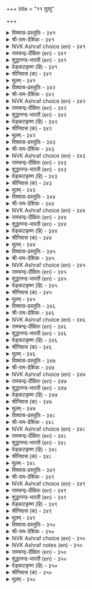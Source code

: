 +++
title = "११ तुऱवु"

+++


<details><summary>विश्वास-प्रस्तुतिः - ३४१</summary>

यादनिन् यादनिन् नीङ्गियान् नोदल्  
अदनिन् अदनिन् इलन्।      ३४१
</details>

<details><summary>श्री-राम-देशिकः - ३४१</summary>

आसक्तिं कुरुते नैव यस्मिन् यस्मिश्व वस्तुनि ।  
तस्मात्तस्माद्वस्तुनः स न दुःखं लभते नरः ॥ ३४१॥
</details>

<details><summary>NVK Ashraf choice (en) - ३४१</summary>

०३४१
'Whatever thing of whatever kind' a man relinquishes,
Suffering 'there from, there from' he has none.
(G. Vanmikanathan), (M.S. Poornalingam Pillai)
</details>

<details><summary>रामचन्द्र-दीक्षितः (en) - ३४१</summary>

341\. yātaṉiṉ yātaṉiṉ nīṅkiyāṉ, nōtal  
ataṉiṉ ataṉiṉ ilaṉ.

341\. A man does not suffer pain from whatever things he has renounced.  
</details>

<details><summary>शुद्धानन्द-भारती (en) - ३४१</summary>

1\. யாதனின் யாதனின் நீங்கியான் நோதல்  
அதனின் அதனின் இலன்  
From what from what a man is free  
From that, from that his torments flee.        341  
</details>

<details><summary>वेङ्कटकृष्ण (हि) - ३४१</summary>

341
ज्यों ज्यों मिटती जायगी, जिस जिसमें आसक्ति ।  
त्यों त्यों तद्‍गत दुःख से, मुक्त हो रहा व्यक्ति ॥
</details>

<details><summary>श्रीनिवास (क) - ३४१</summary>

341. ऒब्बनु याव याव वस्तुगळिन्द सम्बन्धवन्नु कडिदुकॊण्डिरवनो आ वस्तुगळिन्द उण्टागुव बाधॆयिन्द अवनु
मुक्तनागुवनु.

</details>

<details><summary>मूलम् - ३४१</summary>

यादनिन् यादनिन् नीङ्गियान् नोदल्  
अदनिन् अदनिन् इलन्।      ३४१
</details>

<details><summary>विश्वास-प्रस्तुतिः - ३४२</summary>

वेण्डिन् उण् डागत् तुऱक्क तुऱन्दबिन्  
ईण्डुइयऱ्पाल पल।      ३४२
</details>

<details><summary>श्री-राम-देशिकः - ३४२</summary>

यदीच्छसि सुखं वस्तुं सत्स्वेव वहुवस्तुषु ।  
जहि तानि महत्सौख्यं तव तेन भवेदपि ॥ ३४२॥
</details>

<details><summary>NVK Ashraf choice (en) - ३४२</summary>

०३४२
Renounce early if you seek joy;
For many are the delights in store after renouncing.
(P.S. Sundaram), (V.V.S. Aiyar)
</details>

<details><summary>रामचन्द्र-दीक्षितः (en) - ३४२</summary>

342\. vēṇṭiṉ, uṇṭākat tuṟakka; tuṟantapiṉ,  
īṇṭu iyaṟpāla pala.

342\. There is endless joy in early renunciation.  
</details>

<details><summary>शुद्धानन्द-भारती (en) - ३४२</summary>

2\. வேண்டின்உண் டாகத் துறக்க துறந்தபின்  
ஈண்டுஇயற் பால பல  
Give up all to gain the True  
And endless joys shall hence seek you.        342  
</details>

<details><summary>वेङ्कटकृष्ण (हि) - ३४२</summary>

342
संन्यासी यदि बन गया, यहीं कई आनन्द ।  
संन्यासी बन समय पर, यदि होना आनन्द ॥
</details>

<details><summary>श्रीनिवास (क) - ३४२</summary>

342. दुःखविल्लदिरुव नॆलॆयन्नु बयसुवुदादरॆ, ऎल्ल वस्तुगळन्नु इरुवागले तॊरॆदुबिडबेकु. तॊरॆद बळिक इल्लिये
(ई लोकदल्लिये) प्राप्तवागुव सुखगळु हलविवॆ.

</details>

<details><summary>मूलम् - ३४२</summary>

वेण्डिन् उण् डागत् तुऱक्क तुऱन्दबिन्  
ईण्डुइयऱ्पाल पल।      ३४२
</details>

<details><summary>विश्वास-प्रस्तुतिः - ३४३</summary>

अडल्वेण्डुम् ऐन्दन् पुलत्तै विडल्वेण्डुम्  
वेण्डिय वॆल्लाम् ऒरुङ्गु।      ३४३
</details>

<details><summary>श्री-राम-देशिकः - ३४३</summary>

आदौ पञ्चेन्द्रियग्राह्याद्विषयाद्विरतो भवेत् ।  
पश्चात्सर्वपदार्थेषु त्यागबुद्धिर्वरा मता ॥ ३४३॥
</details>

<details><summary>NVK Ashraf choice (en) - ३४३</summary>

०३४३
To be controlled are the senses five
And to be given up at once are all cravings.
(N.V.K. Ashraf)
</details>

<details><summary>रामचन्द्र-दीक्षितः (en) - ३४३</summary>

343\. aṭal vēṇṭum, aintaṉ pulattai; viṭal vēṇṭum,  
vēṇṭiya ellām oruṅku.

343\. Subdue your senses and give up all your longings.  
</details>

<details><summary>शुद्धानन्द-भारती (en) - ३४३</summary>

3\. அடல்வேண்டும் ஐந்தன் புலத்தை விடல்வேண்டும்  
வேண்டிய எல்லாம் ஒருங்கு  
Curb the senses five and renounce  
The craving desires all at once.        343  
</details>

<details><summary>वेङ्कटकृष्ण (हि) - ३४३</summary>

343
दृढ़ता से करना दमन, पंचेन्द्रियगत राग ।  
उनके प्रेरक वस्तु सब, करो एकदम त्याग ॥
</details>

<details><summary>श्रीनिवास (क) - ३४३</summary>

343. ऐदु इन्द्रियगळ आडुम्बोलवन्नु नाशपडिसबेकु; आ इन्द्रियगळु बयसुव ऎल्ल भोग वस्तुगळन्नु ऒन्दे सारिगॆ
तॊरॆयबेकु.

</details>

<details><summary>मूलम् - ३४३</summary>

अडल्वेण्डुम् ऐन्दन् पुलत्तै विडल्वेण्डुम्  
वेण्डिय वॆल्लाम् ऒरुङ्गु।      ३४३
</details>

<details><summary>विश्वास-प्रस्तुतिः - ३४४</summary>

इयल्बागुम् नोन्बिऱ्कॊण्ड्रु इन्मै उडैमै  
मयलागुम् मट्रुम् पॆयर्त्तु।      ३४४
</details>

<details><summary>श्री-राम-देशिकः - ३४४</summary>

सर्वसङ्गपरित्यागात् सुलभं वर्धते तपः ।  
बन्धनाद्योग विभ्रष्टस्त्वज्ञानवशगो भवेत् ॥ ३४४॥
</details>

<details><summary>NVK Ashraf choice (en) - ३४४</summary>

०३४४
Nature of penance is giving up everything.
Else, it is a return to snares once given up.
(N.V.K. Ashraf)
</details>

<details><summary>रामचन्द्र-दीक्षितः (en) - ३४४</summary>

344\. iyalpu ākum, nōṉpiṟku oṉṟu iṉmai; uṭaimai  
mayal ākum, maṟṟum peyarttu.

344\. Renunciation is the mark of asceticism. Any clinging leads to one’s delusion.  
</details>

<details><summary>शुद्धानन्द-भारती (en) - ३४४</summary>

4\. இயல்பாகும் நோன்பிற்கொன்று இன்மை உடைமை  
மயலாகும் மற்றும் பெயர்த்து.  
To have nothing is law of vows  
Having the least deludes and snares.        344  
</details>

<details><summary>वेङ्कटकृष्ण (हि) - ३४४</summary>

344
सर्वसंग का त्याग ही, तप का है गुण-मूल ।  
बन्धन फिर तप भंग कर, बने अविद्या-मूल ॥
</details>

<details><summary>श्रीनिवास (क) - ३४४</summary>

344. ऎल्लवन्नू तॊरॆदिरुवुदु. तपसिगॆ सहजगुणवॆनिसुवुदु; वस्तुगळन्नु पडॆदल्लि, अवु मत्तॆ मनसन्नु मरुळुगॊळिसि,
तपस्सिन तन्मयतॆयन्नु कॆडिसुवुवु.

</details>

<details><summary>मूलम् - ३४४</summary>

इयल्बागुम् नोन्बिऱ्कॊण्ड्रु इन्मै उडैमै  
मयलागुम् मट्रुम् पॆयर्त्तु।      ३४४
</details>

<details><summary>विश्वास-प्रस्तुतिः - ३४५</summary>

मट्रुम् तॊडर्प्पाडु ऎवन्गॊल् पिऱप्पऱुक्कल्  
उट्रार्क्कु उडम्बुम् मिगै।      ३४५
</details>

<details><summary>श्री-राम-देशिकः - ३४५</summary>

संसारान्मुक्तिकामस्य देहो भवति भारदः ।  
तथा सत्यन्यदेहेन कुतः सम्बन्धकल्पनम् ॥ ३४५॥
</details>

<details><summary>NVK Ashraf choice (en) - ३४५</summary>

०३४५
When the body itself is a burden on the way to liberation,
Why carry other attachments? *
(P.S. Sundaram)
</details>

<details><summary>रामचन्द्र-दीक्षितः (en) - ३४५</summary>

345\. maṟṟum toṭarppāṭu evaṉkol? piṟappu aṟukkal  
uṟṟārkku uṭampum mikai.

345\. Why talk of other attachments; even our body is a hindrance.  
</details>

<details><summary>शुद्धानन्द-भारती (en) - ३४५</summary>

5\. மற்றும் தொடர்ப்பாடு எவன்கொல் பிறப்பறுக்கல்  
உற்றார்க்கு உடம்பும் மிகை  
Why add to bonds while this body  
Is too much for saints to be birth-free.        345  
</details>

<details><summary>वेङ्कटकृष्ण (हि) - ३४५</summary>

345
भव- बन्धन को काटते, बोझा ही है देह ।  
फिर औरों से तो कहो, क्यों संबन्ध- सनेह ॥
</details>

<details><summary>श्रीनिवास (क) - ३४५</summary>

345. हुट्टन्ने हरिदुकॊळ्ळलु प्रयत्निसुववरिगॆ शरीरवे ऒन्दु हॊरॆ; हागिरुवाग (वस्तु मोहदिन्द) मत्तष्टु तॊडरु,
सङ्कटगळन्नु बर माडीकॊळ्ळुवुदेकॆ?

</details>

<details><summary>मूलम् - ३४५</summary>

मट्रुम् तॊडर्प्पाडु ऎवन्गॊल् पिऱप्पऱुक्कल्  
उट्रार्क्कु उडम्बुम् मिगै।      ३४५
</details>

<details><summary>विश्वास-प्रस्तुतिः - ३४६</summary>

यान् ऎनदु ऎन्नुम् सॆरुक्कु अऱुप्पान् वानोर्क्कु  
उयर्न्द उलगम् पुगुम्।      ३४६
</details>

<details><summary>श्री-राम-देशिकः - ३४६</summary>

मेमेदमहमेवेति नानाज्ञान विवर्जिताः ।  
प्राप्नुवन्ति मह्त्स्थानं देवनमपि दुर्लभम् ॥ ३४६॥
</details>

<details><summary>NVK Ashraf choice (en) - ३४६</summary>

०३४६
His is the world beyond heaven
Who is free of the delusion of "I" and "Mine".
(P.S. Sundaram)
</details>

<details><summary>रामचन्द्र-दीक्षितः (en) - ३४६</summary>

346\. 'yāṉ', ‘eṉatu’, eṉṉum cerukku aṟuppāṉ vāṉōrkku  
uyarnta ulakam pukum.

346\. He enters the abode of the gods who lays the axe at ‘I’ and ‘mine.’  
</details>

<details><summary>शुद्धानन्द-भारती (en) - ३४६</summary>

6\. யான்எனது என்னும் செருக்குஅறுப்பான் வானோர்க்கு  
உயர்ந்த உலகம் புகும்  
Who curbs the pride of I and mine  
Gets a world rare for gods to gain.        346  
</details>

<details><summary>वेङ्कटकृष्ण (हि) - ३४६</summary>

346
अहंकार ममकार को, जिसने किया समाप्त ।  
देवों को अप्राप्य भी, लोक करेगा प्राप्त ॥
</details>

<details><summary>श्रीनिवास (क) - ३४६</summary>

346. नानु नन्नदु ऎम्ब मोहवन्नु कत्तरिसिकॊण्डवनु देवतॆगळिगू ऎटुकद ऎत्तरवाद लोकवन्नु सेरुवनु.

</details>

<details><summary>मूलम् - ३४६</summary>

यान् ऎनदु ऎन्नुम् सॆरुक्कु अऱुप्पान् वानोर्क्कु  
उयर्न्द उलगम् पुगुम्।      ३४६
</details>

<details><summary>विश्वास-प्रस्तुतिः - ३४७</summary>

पट्रि विडाअ इडुम्बैगळ् पट्रिनैप्  
पट्रि विडाअ तवर् क्कु।      ३४७
</details>

<details><summary>श्री-राम-देशिकः - ३४७</summary>

ममकारहङ्कृतिभ्यां विमुक्तो यो न जायते ।  
दुःखान्यपि न मुञ्चन्ति सर्वदा तं नराधमम् ॥ ३४७॥
</details>

<details><summary>NVK Ashraf choice (en) - ३४७</summary>

०३४७
Sorrows will never give up its hold on those
Who never give up their hold of desire. *
(W.H. Drew and J. Lazarus)
</details>

<details><summary>रामचन्द्र-दीक्षितः (en) - ३४७</summary>

347\. paṟṟi viṭāa, iṭumpaikaḷ-paṟṟiṉaip  
paṟṟi, viṭāatavarkku.

347\. Sufferings seize men of desire.  
</details>

<details><summary>शुद्धानन्द-भारती (en) - ३४७</summary>

7\. பற்றி விடாஅ இடும்பைகள் பற்றினைப்  
பற்றி விடாஅ தவர்க்கு  
Grief clings on and on to those  
Who cling to bonds without release.        347  
</details>

<details><summary>वेङ्कटकृष्ण (हि) - ३४७</summary>

347
अनासक्त जो न हुए, पर हैं अति आसक्त ।  
उनको लिपटें दुःख सब, और करें नहिं त्यक्त ॥
</details>

<details><summary>श्रीनिवास (क) - ३४७</summary>

347. नानु नन्नदॆम्ब व्यामोहगळन्नु अण्टिकॊण्डिरुववरन्नु दुःखगळू बिडदॆ बिगियागि अण्टिकॊळ्ळुत्तवॆ.

</details>

<details><summary>मूलम् - ३४७</summary>

पट्रि विडाअ इडुम्बैगळ् पट्रिनैप्  
पट्रि विडाअ तवर् क्कु।      ३४७
</details>

<details><summary>विश्वास-प्रस्तुतिः - ३४८</summary>

तलैप्पट्टार् तीरत् तुऱन्दार् मयङ्गि  
वलैप्पट्टार् मट्रै यवर्।      ३४८
</details>

<details><summary>श्री-राम-देशिकः - ३४८</summary>

उत्तमः स हि म्न्तव्यः सर्वे त्याजति यः क्षणे ।  
अज्ञानवशमापन्ना भवन्ति मनुजाः परे ॥ ३४८॥
</details>

<details><summary>NVK Ashraf choice (en) - ३४८</summary>

०३४८
Those who give up all are saved.
The rest are caught in the snare of delusion. *
(P.S. Sundaram)
</details>

<details><summary>रामचन्द्र-दीक्षितः (en) - ३४८</summary>

348\. talaippaṭṭār, tīrat tuṟantār; mayaṅki  
valaippaṭṭār, maṟṟaiyavar.

348\. Salvation is for one of renunciation; others get entangled in endless births and deaths.  
</details>

<details><summary>शुद्धानन्द-भारती (en) - ३४८</summary>

8\. தலைப்பட்டார் தீரத் துறந்தார் மயங்கி  
வலைப்பட்டார் மற்றை யவர்  
Who renounce all are free from care  
Others suffer delusive snare.        348  
</details>

<details><summary>वेङ्कटकृष्ण (हि) - ३४८</summary>

348
पूर्ण त्याग से पा चुके, मोक्ष- धाम वे धन्य ।  
भव- बाधा के जाल में, फँसें मोह- वश अन्य ॥
</details>

<details><summary>श्रीनिवास (क) - ३४८</summary>

348. ऎल्लवन्नू तॊरॆदवरु मुक्तियन्नु पडॆदवरु; तॊरॆयदॆ उळिदवरॆल्ल मैमरॆतु (हुट्टु सावुगळ) बलॆयल्लि
सिलुकिदवरु.

</details>

<details><summary>मूलम् - ३४८</summary>

तलैप्पट्टार् तीरत् तुऱन्दार् मयङ्गि  
वलैप्पट्टार् मट्रै यवर्।      ३४८
</details>

<details><summary>विश्वास-प्रस्तुतिः - ३४९</summary>

पट्रट्र कण्णे पिऱप्पऱुक्कुम् मट्रु  
निलैयामै काणप् पडुम्।      ३४९
</details>

<details><summary>श्री-राम-देशिकः - ३४९</summary>

द्विविधे बन्धने याते जन्मदुःखं विमुच्यते ।  
अन्यथा जन्ममरण प्रवाहस्त्वनवस्थित्ः ॥ ३४९॥
</details>

<details><summary>NVK Ashraf choice (en) - ३४९</summary>

०३४९
Detachment alone severs rebirth.
All else will be found transient.
(N.V.K. Ashraf), (M.S. Poornalingam Pillai)
</details>

<details><summary>रामचन्द्र-दीक्षितः (en) - ३४९</summary>

349\. paṟṟu aṟṟakaṇṇē piṟappu aṟukkum; maṟṟum  
nilaiyāmai kāṇappaṭum.

349\. Cut off all attachments; you cut off the tangle of life; otherwise you are caught.  
</details>

<details><summary>शुद्धानन्द-भारती (en) - ३४९</summary>

9\. பற்றற்ற கண்ணே பிறப்பறுக்கும் மற்று  
நிலையாமை காணப் படும்  
Bondage cut off, rebirth is off  
The world then seems instable stuff.        349  
</details>

<details><summary>वेङ्कटकृष्ण (हि) - ३४९</summary>

349
मिटते ही आसक्ति के, होगी भव से मुक्ति ।  
बनी रहेगी अन्यथा, अनित्यता की भुक्ति ॥
</details>

<details><summary>श्रीनिवास (क) - ३४९</summary>

349. नानु नन्नदु ऎम्ब इब्बगॆयाद सम्बन्ध हरिदु होदॊडनॆये हुट्टु हरियुवुदु; अदिल्लवादरॆ, हुट्टु
सावुगळिन्द नॆलॆयिल्लदॆ तॊळलाडबेकागुवुदु.

</details>

<details><summary>मूलम् - ३४९</summary>

पट्रट्र कण्णे पिऱप्पऱुक्कुम् मट्रु  
निलैयामै काणप् पडुम्।      ३४९
</details>

<details><summary>विश्वास-प्रस्तुतिः - ३५०</summary>

पट्रुग पट्रट्रान् पट्रिनै अप्पट्रैप्  
पट्रुग पट्रु विडऱ्कु।      ३५०
</details>

<details><summary>श्री-राम-देशिकः - ३५०</summary>

सर्वबन्धविनिर्मुक्ते हरौ बध्नाति यो मनः ।  
सर्वस्माद् बन्धनामुक्तिः स्वतस्तस्य भविष्यति ॥ ३५०॥
</details>

<details><summary>NVK Ashraf choice (en) - ३५०</summary>

०३५०
Cling to the one who clings to nothing;
And so clinging, cease to cling.
(P.S. Sundaram)
</details>

<details><summary>NVK Ashraf notes (en) - ३५०</summary>

३५०. Moreover, “To one who does not cling realizing what to cling, clinging ills will not cling. * - (P.S. Sundaram) - Kural ३५९  
</details>

<details><summary>रामचन्द्र-दीक्षितः (en) - ३५०</summary>

350\. paṟṟuka, paṟṟu aṟṟāṉ paṟṟiṉai! ap paṟṟaip  
paṟṟuka, paṟṟu viṭaṟku!.

350\. Cling fast to Him who is free from all desire. Seek Him for your freedom, from attachment.
</details>

<details><summary>शुद्धानन्द-भारती (en) - ३५०</summary>

10\. பற்றுக பற்றற்றான் பற்றினை அப்பற்றைப்  
பற்றுக பற்று விடற்கு  
Bind Thyself to the unbound one  
That binding breaks all bonds anon.        350  
</details>

<details><summary>वेङ्कटकृष्ण (हि) - ३५०</summary>

350
वीतराग के राग में, हो तेरा अनुराग ।  
सुदृढ़ उसी में रागना, जिससे पाय विराग ॥
</details>

<details><summary>श्रीनिवास (क) - ३५०</summary>

350. आशॆय बन्धनवन्नु कत्तरिसिकॊण्डवनु देवरु; नावि ई लोकदल्लिरुव व्यामोहवन्नु कत्तरिसिकॊळ्ळबेकादरॆ, आ
देवरल्लि शरणागबेकु.
</details>

<details><summary>मूलम् - ३५०</summary>

पट्रुग पट्रट्रान् पट्रिनै अप्पट्रैप्  
पट्रुग पट्रु विडऱ्कु।      ३५०
</details>
